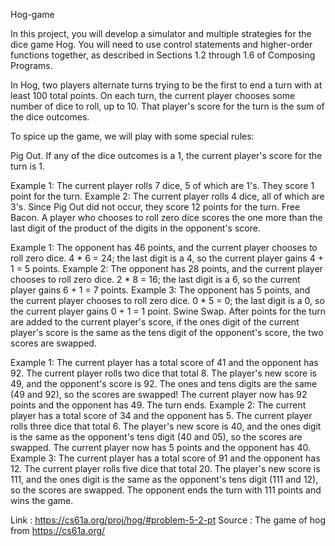 Hog-game

In this project, you will develop a simulator and multiple strategies for the dice game Hog. You will need to use control statements and higher-order functions together, as described in Sections 1.2 through 1.6 of Composing Programs.

In Hog, two players alternate turns trying to be the first to end a turn with at least 100 total points. On each turn, the current player chooses some number of dice to roll, up to 10. That player's score for the turn is the sum of the dice outcomes.

To spice up the game, we will play with some special rules:

Pig Out. If any of the dice outcomes is a 1, the current player's score for the turn is 1.

Example 1: The current player rolls 7 dice, 5 of which are 1's. They score 1 point for the turn.
Example 2: The current player rolls 4 dice, all of which are 3's. Since Pig Out did not occur, they score 12 points for the turn.
Free Bacon. A player who chooses to roll zero dice scores the one more than the last digit of the product of the digits in the opponent's score.

Example 1: The opponent has 46 points, and the current player chooses to roll zero dice. 4 * 6 = 24; the last digit is a 4, so the current player gains 4 + 1 = 5 points.
Example 2: The opponent has 28 points, and the current player chooses to roll zero dice. 2 * 8 = 16; the last digit is a 6, so the current player gains 6 + 1 = 7 points.
Example 3: The opponent has 5 points, and the current player chooses to roll zero dice. 0 * 5 = 0; the last digit is a 0, so the current player gains 0 + 1 = 1 point.
Swine Swap. After points for the turn are added to the current player's score, if the ones digit of the current player's score is the same as the tens digit of the opponent's score, the two scores are swapped.

Example 1: The current player has a total score of 41 and the opponent has 92. The current player rolls two dice that total 8. The player's new score is 49, and the opponent's score is 92. The ones and tens digits are the same (49 and 92), so the scores are swapped! The current player now has 92 points and the opponent has 49. The turn ends.
Example 2: The current player has a total score of 34 and the opponent has 5. The current player rolls three dice that total 6. The player's new score is 40, and the ones digit is the same as the opponent's tens digit (40 and 05), so the scores are swapped. The current player now has 5 points and the opponent has 40.
Example 3: The current player has a total score of 91 and the opponent has 12. The current player rolls five dice that total 20. The player's new score is 111, and the ones digit is the same as the opponent's tens digit (111 and 12), so the scores are swapped. The opponent ends the turn with 111 points and wins the game.

Link : https://cs61a.org/proj/hog/#problem-5-2-pt
Source : The game of hog from https://cs61a.org/
